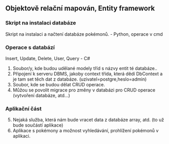 ## Objektově relační mapován, Entity framework
### Skript na instalaci databáze
Skript na instalaci a načtení databáze pokémonů. - Python, operace v cmd
### Operace s databází
Insert, Update, Delete, User, Query - C#
1. Soubor/y, kde budou udělané modely tříd s názvy entit té databáze..
2. Připojení k serveru DBMS, jakoby context třída, která dědí DbContext a je tam set těch dat z databáze. (uzivatel=postgre,heslo=admin)
3. Soubor, kde se budou dělat CRUD operace.
4. Můžou se povolit migrace pro změny v databázi pro CRUD operace (vytvoření databáze, atd...)

### Aplikační část
5. Nejaká služba, která nám bude vracet data z databáze array, atd. (to už bude součástí aplikace)
6. Aplikace s pokémony a možnost vyhledávání, prohlížení pokémonů v aplikaci.
